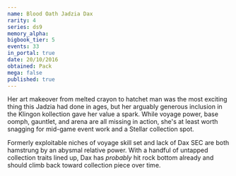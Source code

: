 ```yaml
---
name: Blood Oath Jadzia Dax
rarity: 4
series: ds9
memory_alpha:
bigbook_tier: 5
events: 33
in_portal: true
date: 20/10/2016
obtained: Pack
mega: false
published: true
---
```


Her art makeover from melted crayon to hatchet man was the most exciting thing this Jadzia had done in ages, but her arguably generous inclusion in the Klingon kollection gave her value a spark. While voyage power, base oomph, gauntlet, and arena are all missing in action, she's at least worth snagging for mid-game event work and a Stellar collection spot.

Formerly exploitable niches of voyage skill set and lack of Dax SEC are both hamstrung by an abysmal relative power. With a handful of untapped collection traits lined up, Dax has *probably* hit rock bottom already and should climb back toward collection piece over time.

